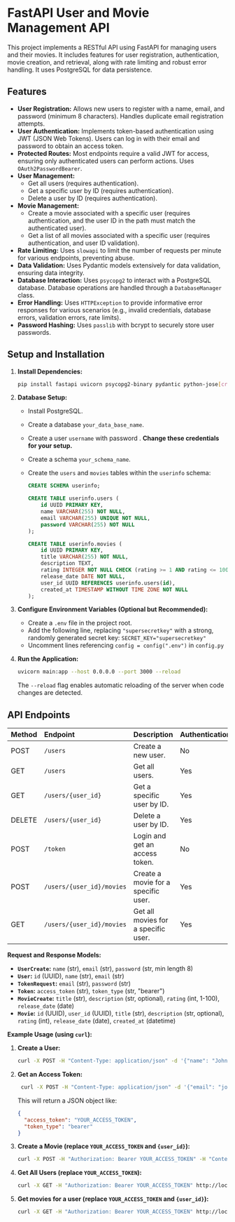 # FastAPI User and Movie Management API

This project implements a RESTful API using FastAPI for managing users and their movies.  It includes features for user registration, authentication, movie creation, and retrieval, along with rate limiting and robust error handling.  It uses PostgreSQL for data persistence.

## Features

*   **User Registration:**  Allows new users to register with a name, email, and password (minimum 8 characters).  Handles duplicate email registration attempts.
*   **User Authentication:** Implements token-based authentication using JWT (JSON Web Tokens).  Users can log in with their email and password to obtain an access token.
*   **Protected Routes:**  Most endpoints require a valid JWT for access, ensuring only authenticated users can perform actions.  Uses `OAuth2PasswordBearer`.
*   **User Management:**
    *   Get all users (requires authentication).
    *   Get a specific user by ID (requires authentication).
    *   Delete a user by ID (requires authentication).
*   **Movie Management:**
    *   Create a movie associated with a specific user (requires authentication, and the user ID in the path must match the authenticated user).
    *   Get a list of all movies associated with a specific user (requires authentication, and user ID validation).
*   **Rate Limiting:**  Uses `slowapi` to limit the number of requests per minute for various endpoints, preventing abuse.
*   **Data Validation:** Uses Pydantic models extensively for data validation, ensuring data integrity.
*   **Database Interaction:**  Uses `psycopg2` to interact with a PostgreSQL database.  Database operations are handled through a `DatabaseManager` class.
*   **Error Handling:**  Uses `HTTPException` to provide informative error responses for various scenarios (e.g., invalid credentials, database errors, validation errors, rate limits).
*   **Password Hashing:**  Uses `passlib` with bcrypt to securely store user passwords.

## Setup and Installation

1.  **Install Dependencies:**

    ```bash
    pip install fastapi uvicorn psycopg2-binary pydantic python-jose[cryptography] passlib python-dotenv slowapi
    ```
2.  **Database Setup:**

    *   Install PostgreSQL.
    *   Create a database `your_data_base_name`.
    *   Create a user `username` with password .  **Change these credentials for your setup.**
    *   Create a schema `your_schema_name`.
    *   Create the `users` and `movies` tables within the `userinfo` schema:

        ```sql
        CREATE SCHEMA userinfo;

        CREATE TABLE userinfo.users (
            id UUID PRIMARY KEY,
            name VARCHAR(255) NOT NULL,
            email VARCHAR(255) UNIQUE NOT NULL,
            password VARCHAR(255) NOT NULL
        );

        CREATE TABLE userinfo.movies (
            id UUID PRIMARY KEY,
            title VARCHAR(255) NOT NULL,
            description TEXT,
            rating INTEGER NOT NULL CHECK (rating >= 1 AND rating <= 100),
            release_date DATE NOT NULL,
            user_id UUID REFERENCES userinfo.users(id),
            created_at TIMESTAMP WITHOUT TIME ZONE NOT NULL
        );
        ```
3. **Configure Environment Variables (Optional but Recommended):**
    *   Create a `.env` file in the project root.
    *   Add the following line, replacing `"supersecretkey"` with a strong, randomly generated secret key:
       ```
       SECRET_KEY="supersecretkey"
       ```
    *   Uncomment lines referencing `config = config(".env")` in `config.py`
4.  **Run the Application:**

    ```bash
    uvicorn main:app --host 0.0.0.0 --port 3000 --reload
    ```
    The `--reload` flag enables automatic reloading of the server when code changes are detected.

## API Endpoints

| Method | Endpoint                     | Description                                     | Authentication | Rate Limit |
| :----- | :--------------------------- | :---------------------------------------------- | :------------- | :--------- |
| POST   | `/users`                     | Create a new user.                               | No             | 3/minute   |
| GET    | `/users`                     | Get all users.                                  | Yes            | 10/minute  |
| GET    | `/users/{user_id}`           | Get a specific user by ID.                      | Yes            | 2/minute   |
| DELETE | `/users/{user_id}`           | Delete a user by ID.                            | Yes            | 2/minute   |
| POST   | `/token`                     | Login and get an access token.                  | No             | -          |
| POST   | `/users/{user_id}/movies`    | Create a movie for a specific user.             | Yes            | 3/minute   |
| GET    | `/users/{user_id}/movies`    | Get all movies for a specific user.              | Yes            | 5/minute   |

**Request and Response Models:**

*   **`UserCreate`:** `name` (str), `email` (str), `password` (str, min length 8)
*   **`User`:** `id` (UUID), `name` (str), `email` (str)
*   **`TokenRequest`:** `email` (str), `password` (str)
*   **`Token`:** `access_token` (str), `token_type` (str, "bearer")
*   **`MovieCreate`:** `title` (str), `description` (str, optional), `rating` (int, 1-100), `release_date` (date)
*   **`Movie`:** `id` (UUID), `user_id` (UUID), `title` (str), `description` (str, optional), `rating` (int), `release_date` (date), `created_at` (datetime)

**Example Usage (using `curl`):**

1.  **Create a User:**

    ```bash
    curl -X POST -H "Content-Type: application/json" -d '{"name": "John Doe", "email": "john.doe@example.com", "password": "securepassword"}' http://localhost:3000/users
    ```

2.  **Get an Access Token:**

    ```bash
     curl -X POST -H "Content-Type: application/json" -d '{"email": "john.doe@example.com", "password": "securepassword"}' http://localhost:3000/token
    ```

    This will return a JSON object like:

    ```json
    {
      "access_token": "YOUR_ACCESS_TOKEN",
      "token_type": "bearer"
    }
    ```

3.  **Create a Movie (replace `YOUR_ACCESS_TOKEN` and `{user_id}`):**

    ```bash
    curl -X POST -H "Authorization: Bearer YOUR_ACCESS_TOKEN" -H "Content-Type: application/json" -d '{"title": "My Movie", "description": "A great movie", "rating": 85, "release_date": "2023-10-26"}' http://localhost:3000/users/{user_id}/movies
    ```

4.  **Get All Users (replace `YOUR_ACCESS_TOKEN`):**
    ```bash
    curl -X GET -H "Authorization: Bearer YOUR_ACCESS_TOKEN" http://localhost:3000/users
    ```
5. **Get movies for a user (replace `YOUR_ACCESS_TOKEN` and `{user_id}`):**
   ```bash
   curl -X GET -H "Authorization: Bearer YOUR_ACCESS_TOKEN" http://localhost:3000/users/{user_id}/movies
